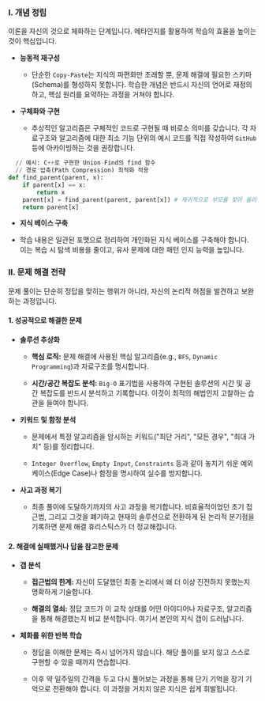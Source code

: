### **I. 개념 정립**

이론을 자신의 것으로 체화하는 단계입니다. 메타인지를 활용하여 학습의 효율을 높이는 것이 핵심입니다.

* **능동적 재구성**

  * 단순한 `Copy-Paste`는 지식의 파편화만 초래할 뿐, 문제 해결에 필요한 스키마(Schema)를 형성하지 못합니다. 학습한 개념은 반드시 자신의 언어로 재정의하고, 핵심 원리를 요약하는 과정을 거쳐야 합니다. 

* **구체화와 구현**

  * 추상적인 알고리즘은 구체적인 코드로 구현될 때 비로소 의미를 갖습니다. 각 자료구조와 알고리즘에 대한 최소 기능 단위의 예시 코드를 직접 작성하여 `GitHub` 등에 아카이빙하는 것을 권장합니다.

```python
  // 예시: C++로 구현한 Union-Find의 find 함수
  // 경로 압축(Path Compression) 최적화 적용
def find_parent(parent, x):
    if parent[x] == x:
        return x
    parent[x] = find_parent(parent, parent[x]) # 재귀적으로 부모를 찾아 올라가며 경로를 압축
    return parent[x]
```


  * **지식 베이스 구축**

  * 학습 내용은 일관된 포맷으로 정리하여 개인화된 지식 베이스를 구축해야 합니다. 이는 복습 시 탐색 비용을 줄이고, 유사 문제에 대한 패턴 인지 능력을 높입니다.

### **II. 문제 해결 전략**
문제 풀이는 단순히 정답을 맞히는 행위가 아니라, 자신의 논리적 허점을 발견하고 보완하는 과정입니다.

#### **1. 성공적으로 해결한 문제**

* **솔루션 추상화**

  * **핵심 로직:** 문제 해결에 사용된 핵심 알고리즘(e.g., `BFS`, `Dynamic Programming`)과 자료구조를 명시합니다.

  * **시간/공간 복잡도 분석:** `Big-O` 표기법을 사용하여 구현된 솔루션의 시간 및 공간 복잡도를 반드시 분석하고 기록합니다. 이것이 최적의 해법인지 고찰하는 습관을 들여야 합니다.

* **키워드 및 함정 분석**

  * 문제에서 특정 알고리즘을 암시하는 키워드("최단 거리", "모든 경우", "최대 가치" 등)를 정리합니다.

  * `Integer Overflow`, `Empty Input`, `Constraints` 등과 같이 놓치기 쉬운 예외 케이스(Edge Case)나 함정을 명시하여 실수를 방지합니다.

* **사고 과정 복기**

  * 최종 풀이에 도달하기까지의 사고 과정을 복기합니다. 비효율적이었던 초기 접근법, 그리고 그것을 폐기하고 현재의 솔루션으로 전환하게 된 논리적 분기점을 기록하면 문제 해결 휴리스틱스가 더 정교해집니다.

#### **2. 해결에 실패했거나 답을 참고한 문제**

* **갭 분석**

  * **접근법의 한계:** 자신이 도달했던 최종 논리에서 왜 더 이상 진전하지 못했는지 명확하게 기술합니다.

  * **해결의 열쇠:** 정답 코드가 이 교착 상태를 어떤 아이디어나 자료구조, 알고리즘을 통해 해결했는지 비교 분석합니다. 여기서 본인의 지식 갭이 드러납니다.

* **체화를 위한 반복 학습**

  * 정답을 이해한 문제는 즉시 넘어가지 않습니다. 해당 풀이를 보지 않고 스스로 구현할 수 있을 때까지 연습합니다.

  * 이후 약 일주일의 간격을 두고 다시 풀어보는 과정을 통해 단기 기억을 장기 기억으로 전환해야 합니다. 이 과정을 거치지 않은 지식은 쉽게 휘발됩니다.